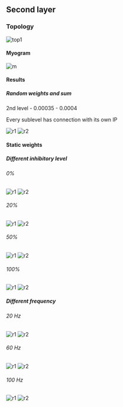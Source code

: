 ## Second layer

### Topology

![top1](https://github.com/research-team/memristive-spinal-cord/blob/master/doc/diagram/cpg_concept.png)

#### Myogram

![m](https://github.com/research-team/memristive-spinal-cord/blob/master/reflex_arc/neuron/new_second_layer/res/myog.png)

#### Results

##### Random weights and sum

2nd level - 0.00035 - 0.0004

Every sublevel has connection with its own IP

![r1](https://github.com/research-team/memristive-spinal-cord/blob/master/reflex_arc/neuron/new_second_layer/res/extra_new.png)
![r2](https://github.com/research-team/memristive-spinal-cord/blob/master/reflex_arc/neuron/new_second_layer/res/mem_new.png)


#### Static weights

##### Different inhibitory level

###### 0%

![r1](https://github.com/research-team/memristive-spinal-cord/blob/master/reflex_arc/neuron/new_second_layer/res/extra_0inh.png)
![r2](https://github.com/research-team/memristive-spinal-cord/blob/master/reflex_arc/neuron/new_second_layer/res/mem_0inh.png)

###### 20%

![r1](https://github.com/research-team/memristive-spinal-cord/blob/master/reflex_arc/neuron/new_second_layer/res/extra_20inh.png)
![r2](https://github.com/research-team/memristive-spinal-cord/blob/master/reflex_arc/neuron/new_second_layer/res/mem_20inh.png)

###### 50%

![r1](https://github.com/research-team/memristive-spinal-cord/blob/master/reflex_arc/neuron/new_second_layer/res/extra_50inh.png)
![r2](https://github.com/research-team/memristive-spinal-cord/blob/master/reflex_arc/neuron/new_second_layer/res/mem_50inh.png)

###### 100%

![r1](https://github.com/research-team/memristive-spinal-cord/blob/master/reflex_arc/neuron/new_second_layer/res/extra_100inh.png)
![r2](https://github.com/research-team/memristive-spinal-cord/blob/master/reflex_arc/neuron/new_second_layer/res/mem_100inh.png)

##### Different frequency

###### 20 Hz

![r1](https://github.com/research-team/memristive-spinal-cord/blob/master/reflex_arc/neuron/new_second_layer/res/extra_20.png)
![r2](https://github.com/research-team/memristive-spinal-cord/blob/master/reflex_arc/neuron/new_second_layer/res/mem_20.png)

###### 60 Hz

![r1](https://github.com/research-team/memristive-spinal-cord/blob/master/reflex_arc/neuron/new_second_layer/res/extra_60.png)
![r2](https://github.com/research-team/memristive-spinal-cord/blob/master/reflex_arc/neuron/new_second_layer/res/mem_60.png)

###### 100 Hz

![r1](https://github.com/research-team/memristive-spinal-cord/blob/master/reflex_arc/neuron/new_second_layer/res/extra_100.png)
![r2](https://github.com/research-team/memristive-spinal-cord/blob/master/reflex_arc/neuron/new_second_layer/res/mem_100.png)



